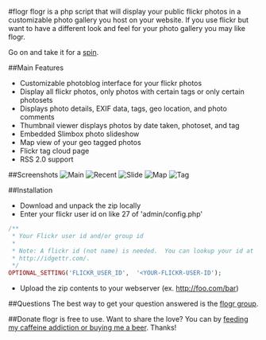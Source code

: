 #flogr
flogr is a php script that will display your public flickr photos in a customizable photo gallery you host on your website. If you use flickr but want to have a different look and feel for your photo gallery you may like flogr. 

Go on and take it for a [spin](http://flogr.mikecarruth.org/).

##Main Features
- Customizable photoblog interface for your flickr photos
- Display all flickr photos, only photos with certain tags or only certain photosets
- Displays photo details, EXIF data, tags, geo location, and photo comments
- Thumbnail viewer displays photos by date taken, photoset, and tag
- Embedded Slimbox photo slideshow
- Map view of your geo tagged photos
- Flickr tag cloud page
- RSS 2.0 support

##Screenshots
![Main](https://github.com/mcarruth/flogr/blob/gh-pages/images/main.png?raw=true)
![Recent](https://github.com/mcarruth/flogr/blob/gh-pages/images/recent.png?raw=true)
![Slide](https://github.com/mcarruth/flogr/blob/gh-pages/images/slide.png?raw=true)
![Map](https://github.com/mcarruth/flogr/blob/gh-pages/images/map.png?raw=true)
![Tag](https://github.com/mcarruth/flogr/blob/gh-pages/images/tag.png?raw=true)

##Installation
- Download and unpack the zip locally
- Enter your flickr user id on like 27 of 'admin/config.php'
```php
/**
 * Your Flickr user id and/or group id 
 *
 * Note: A flickr id (not name) is needed.  You can lookup your id at 
 * http://idgettr.com/.
 */
OPTIONAL_SETTING('FLICKR_USER_ID',  '<YOUR-FLICKR-USER-ID');
```
- Upload the zip contents to your webserver (ex. http://foo.com/bar)

##Questions
The best way to get your question answered is the [flogr group](https://groups.google.com/forum/m/#!forum/flogr). 

##Donate
flogr is free to use. Want to share the love? You can by [feeding my caffeine addiction or buying me a beer](https://www.paypal.com/cgi-bin/webscr?cmd=_s-xclick&hosted_button_id=9896181). Thanks!

